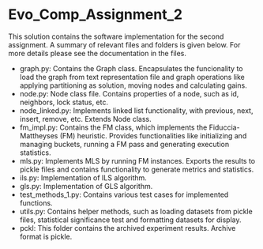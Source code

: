 # Evo_Comp_Assignment_2
This solution contains the software implementation for the second assignment. 
A summary of relevant files and folders is given below. For more details please see the documentation in the files.

- graph.py: Contains the Graph class. Encapsulates the funcionality to load the graph from text representation file and graph operations like applying partitioning as solution, moving nodes and calculating gains.
- node.py: Node class file. Contains properties of a node, such as id, neighbors, lock status, etc.
- node_linked.py: Implements linked list functionality, with previous, next, insert, remove, etc. Extends Node class.
- fm_impl.py: Contains the FM class, which implements the Fiduccia-Mattheyses (FM) heuristic. Provides functionalities like initializing and managing buckets, running a FM pass and generating execution statistics.
- mls.py: Implements MLS by running FM instances. Exports the results to pickle files and contains functionality to generate metrics and statistics.
- ils.py: Implementation of ILS algorithm.
- gls.py: Implementation of GLS algorithm.
- test_methods_1.py: Contains various test cases for implemented functions.
- utils.py: Contains helper methods, such as loading datasets from pickle files, statistical significance test and formatting datasets for display.
- pckl: This folder contains the archived experiment results. Archive format is pickle.